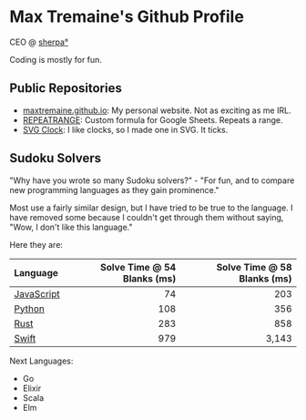 Max Tremaine's Github Profile
=============================

CEO @ [sherpa°](https://www.joinsherpa.com)

Coding is mostly for fun.

Public Repositories
-------------------

- [maxtremaine.github.io](https://github.com/maxtremaine/maxtremaine.github.io): My personal website. Not as exciting as me IRL.
- [REPEATRANGE](https://github.com/maxtremaine/REPEATRANGE): Custom formula for Google Sheets. Repeats a range.
- [SVG Clock](https://github.com/maxtremaine/svg-clock): I like clocks, so I made one in SVG. It ticks.

Sudoku Solvers
--------------

"Why have you wrote so many Sudoku solvers?" - "For fun, and to compare new programming languages as they gain prominence."

Most use a fairly similar design, but I have tried to be true to the language. I have removed some because I couldn't get through them without saying, "Wow, I don't like this language."

Here they are:

|Language                                                      | Solve Time @ 54 Blanks (ms) | Solve Time @ 58 Blanks (ms) |
|:------------------------------------------------------------ | ---------------------------:| ---------------------------:|
| [JavaScript](https://github.com/maxtremaine/sudokuSolver.js) |                          74 |                         203 |
| [Python](https://github.com/maxtremaine/sudoku_solver.py)    |                         108 |                         356 |
| [Rust](https://github.com/maxtremaine/sudoku_solver)         |                         283 |                         858 |
| [Swift](https://github.com/maxtremaine/sudokuSolver.swift)   |                         979 |                       3,143 |

Next Languages:

- Go
- Elixir
- Scala
- Elm